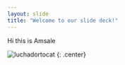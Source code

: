 ```yaml
---
layout: slide
title: "Welcome to our slide deck!"
---
```


Hi this is Amsale

![luchadortocat](https://octodex.github.com/images/luchadortocat.png)
{: .center}
